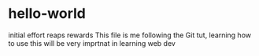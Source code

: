 # hello-world
initial effort reaps rewards
This file is me following the Git tut, learning how to use this will be very imprtnat in learning web dev
